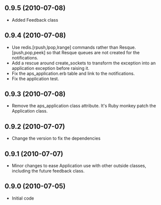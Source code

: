 ## 0.9.5 (2010-07-08)

* Added Feedback class 

## 0.9.4 (2010-07-08)

* Use redis.[rpush,lpop,lrange] commands rather than Resque.[push,pop,peek] so that Resque queues are not created for the notifications.
* Add a rescue around create_sockets to transform the exception into an application exception before raising it.
* Fix the aps_application.erb table and link to the notifications.
* Fix the application test.

## 0.9.3 (2010-07-08)

* Remove the aps_application class attribute. It's Ruby monkey patch the Application class.

## 0.9.2 (2010-07-07)

* Change the version to fix the dependencies

## 0.9.1 (2010-07-07)

* Minor changes to ease Application use with other outside classes, including the future feedback class.

## 0.9.0 (2010-07-05)

* Initial code


